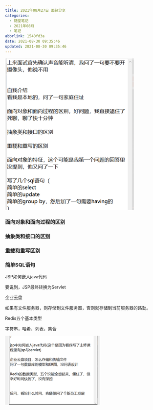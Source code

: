 ```yaml
---
title: 2021年08月27日 面经分享
categories: 
  - 随堂笔记
  - 2021年08月
  - 笔记
abbrlink: 1548fd3a
date: 2021-08-30 09:35:46
updated: 2021-08-30 09:35:46
---
```

![image-20210827155546255](https://raw.githubusercontent.com/lanlan2017/images/master/Blog/Sum/20210827155553.png)

### 面向对象和面向过程的区别

### 抽象类和接口的区别

### 重载和重写区别

### 简单SQL语句

JSP如何嵌入java代码

要说到，JSP最终转换为Servlet

企业云盘

如果有文件服务器，则存储到文件服务器，否则就存储到当前服务器的路劲。

Redis五个基本类型

字符串，哈希，列表，集合

![image-20210827155846268](https://raw.githubusercontent.com/lanlan2017/images/master/Blog/Sum/20210827155846.png)

